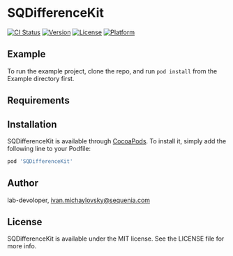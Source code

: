 # SQDifferenceKit

[![CI Status](https://img.shields.io/travis/lab-devoloper/SQDifferenceKit.svg?style=flat)](https://travis-ci.org/lab-devoloper/SQDifferenceKit)
[![Version](https://img.shields.io/cocoapods/v/SQDifferenceKit.svg?style=flat)](https://cocoapods.org/pods/SQDifferenceKit)
[![License](https://img.shields.io/cocoapods/l/SQDifferenceKit.svg?style=flat)](https://cocoapods.org/pods/SQDifferenceKit)
[![Platform](https://img.shields.io/cocoapods/p/SQDifferenceKit.svg?style=flat)](https://cocoapods.org/pods/SQDifferenceKit)

## Example

To run the example project, clone the repo, and run `pod install` from the Example directory first.

## Requirements

## Installation

SQDifferenceKit is available through [CocoaPods](https://cocoapods.org). To install
it, simply add the following line to your Podfile:

```ruby
pod 'SQDifferenceKit'
```

## Author

lab-devoloper, ivan.michaylovsky@sequenia.com

## License

SQDifferenceKit is available under the MIT license. See the LICENSE file for more info.
